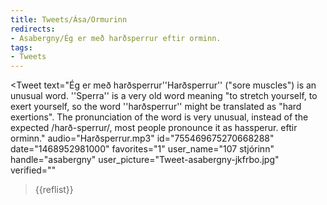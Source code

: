 ```yaml
---
title: Tweets/Ása/Ormurinn
redirects:
- Asabergny/Ég er með harðsperrur eftir orminn.
tags:
- Tweets
---
```


<Tweet
text="Ég er með harðsperrur<ref>''Harðsperrur'' ("sore muscles") is an unusual word. ''Sperra'' is a very old word meaning "to stretch yourself, to exert yourself, so the word ''harðsperrur'' might be translated as "hard exertions". The pronunciation of the word is very unusual, instead of the expected <!--{{pron|harðspɛrʏr}}-->/harð-sperrur/, most people pronounce it as <pron>hassperur</pron>.</ref> eftir orminn."
audio="Harðsperrur.mp3"
id="755469675270668288"
date="1468952981000"
favorites="1"
user_name="107 stjórinn"
handle="asabergny"
user_picture="Tweet-asabergny-jkfrbo.jpg"
verified=""
></Tweet>{{reflist}}

